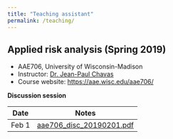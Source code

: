 ```yaml
---
title: "Teaching assistant"
permalink: /teaching/
---
```


## Applied risk analysis (Spring 2019)
* AAE706, University of Wisconsin-Madison
* Instructor: [Dr. Jean-Paul Chavas](https://aae.wisc.edu/faculty/jchavas/)
* Course website: <https://aae.wisc.edu/aae706/>

**Discussion session**

| Date | Notes |
| :---: | :---: |
| Feb 1 | [aae706_disc_20190201.pdf](/images/aae706_disc_20190201.pdf) |
